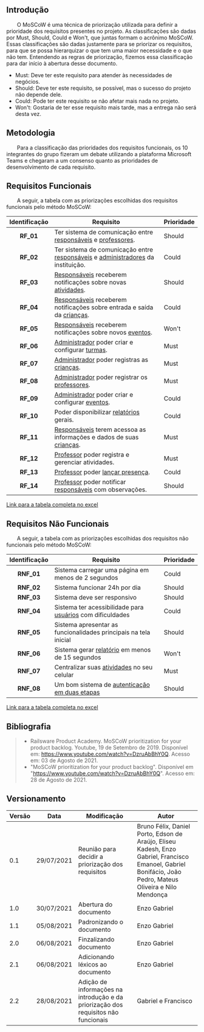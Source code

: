 ## Introdução

&emsp;&emsp;O MoSCoW é uma técnica de priorização utilizada para definir a prioridade dos requisitos presentes no projeto. As classificações são dadas por Must, Should, Could e Won't, que juntas formam o acrônimo MoSCoW. Essas classificações são dadas justamente para se priorizar os requisitos, para que se possa hierarquizar o que tem uma maior necessidade e o que não tem. Entendendo as regras de priorização, fizemos essa classificação para dar início à abertura desse documento.

- Must: Deve ter este requisito para atender às necessidades de negócios.
- Should: Deve ter este requisito, se possível, mas o sucesso do projeto não depende dele.
- Could: Pode ter este requisito se não afetar mais nada no projeto.
- Won't: Gostaria de ter esse requisito mais tarde, mas a entrega não será desta vez.

## Metodologia

&emsp;&emsp;Para a classificação das prioridades dos requisitos funcionais, os 10 integrantes do grupo fizeram um debate utilizando a plataforma Microsoft Teams e chegaram a um consenso quanto as prioridades de desenvolvimento de cada requisito.

## Requisitos Funcionais

&emsp;&emsp;A seguir, a tabela com as priorizações escolhidas dos requisitos funcionais pelo método MoSCoW:

| Identificação | Requisito                                                                                                                                                                                             | Prioridade |
| :-----------: | ----------------------------------------------------------------------------------------------------------------------------------------------------------------------------------------------------- | ---------- |
|   **RF_01**   | Ter sistema de comunicação entre [responsáveis](/2021.1_G6_Curumim/base/requisitos/modelagem/lexicos/#lexico-responsavel) e [professores](/2021.1_G6_Curumim/base/requisitos/modelagem/lexicos/#lexico-professores).                      | Should     |
|   **RF_02**   | Ter sistema de comunicação entre [responsáveis](/2021.1_G6_Curumim/base/requisitos/modelagem/lexicos/#lexico-responsavel) e [administradores](/2021.1_G6_Curumim/base/requisitos/modelagem/lexicos/#lexico-administrador) da instituição. | Could      |
|   **RF_03**   | [Responsáveis](/2021.1_G6_Curumim/base/requisitos/modelagem/lexicos/#lexico-responsavel) receberem notificações sobre novas [atividades](/2021.1_G6_Curumim/base/requisitos/modelagem/lexicos/#lexico-atividade).                         | Should     |
|   **RF_04**   | [Responsáveis](/2021.1_G6_Curumim/base/requisitos/modelagem/lexicos/#lexico-responsavel) receberem notificações sobre entrada e saída da [crianças](/2021.1_G6_Curumim/base/requisitos/modelagem/lexicos/#lexico-crianca).                | Could      |
|   **RF_05**   | [Responsáveis](/2021.1_G6_Curumim/base/requisitos/modelagem/lexicos/#lexico-responsavel) receberem notificações sobre novos [eventos](/2021.1_G6_Curumim/base/requisitos/modelagem/lexicos/#lexico-evento).                               | Won't      |
|   **RF_06**   | [Administrador](/2021.1_G6_Curumim/base/requisitos/modelagem/lexicos/#lexico-administrador) poder criar e configurar [turmas](/2021.1_G6_Curumim/base/requisitos/modelagem/lexicos/#lexico-turma).                                        | Must       |
|   **RF_07**   | [Administrador](/2021.1_G6_Curumim/base/requisitos/modelagem/lexicos/#lexico-administrador) poder registras as [crianças](/2021.1_G6_Curumim/base/requisitos/modelagem/lexicos/#lexico-crianca).                                          | Must       |
|   **RF_08**   | [Administrador](/2021.1_G6_Curumim/base/requisitos/modelagem/lexicos/#lexico-administrador) poder registrar os [professores](/2021.1_G6_Curumim/base/requisitos/modelagem/lexicos/#lexico-professor).                                     | Must       |
|   **RF_09**   | [Administrador](/2021.1_G6_Curumim/base/requisitos/modelagem/lexicos/#lexico-administrador) poder criar e configurar [eventos](/2021.1_G6_Curumim/base/requisitos/modelagem/lexicos/#lexico-evento).                                      | Could      |
|   **RF_10**   | Poder disponibilizar [relatórios](/2021.1_G6_Curumim/base/requisitos/modelagem/lexicos/#lexico-relatorio) gerais.                                                                                                       | Could      |
|   **RF_11**   | [Responsáveis](/2021.1_G6_Curumim/base/requisitos/modelagem/lexicos/#lexico-responsavel) terem acessoa as informações e dados de suas [crianças](/2021.1_G6_Curumim/base/requisitos/modelagem/lexicos/#lexico-crianca).                   | Must       |
|   **RF_12**   | [Professor](/2021.1_G6_Curumim/base/requisitos/modelagem/lexicos/#lexico-professor) poder registra e gerenciar atividades.                                                                                              | Must       |
|   **RF_13**   | [Professor](/2021.1_G6_Curumim/base/requisitos/modelagem/lexicos/#lexico-professor) poder [lançar presença](/2021.1_G6_Curumim/base/requisitos/modelagem/lexicos/#lexico-lancar-presenca).                                                | Could      |
|   **RF_14**   | [Professor](/2021.1_G6_Curumim/base/requisitos/modelagem/lexicos/#lexico-professor) poder notificar [responsáveis](/2021.1_G6_Curumim/base/requisitos/modelagem/lexicos/#lexico-responsavel) com observações.                             | Should     |

[Link para a tabela completa no excel](https://docs.google.com/spreadsheets/d/1VO7EnKcoZ7DF_uIbGJHg4b3MkhtVpMwE/edit#gid=667435397)

## Requisitos Não Funcionais

&emsp;&emsp;A seguir, a tabela com as priorizações escolhidas dos requisitos não funcionais pelo método MoSCoW:

| Identificação | Requisito                                                                                                                                                                                             | Prioridade |
| :-----------: | ----------------------------------------------------------------------------------------------------------------------------------------------------------------------------------------------------- | ---------- |
|   **RNF_01**   | Sistema carregar uma página em menos de 2 segundos                   | Could  |
|   **RNF_02**   | Sistema funcionar 24h por dia                                        | Should |
|   **RNF_03**   | Sistema deve ser responsivo                                          | Should |
|   **RNF_04**   | Sistema ter acessibilidade para [usuários](/2021.1_G6_Curumim/base/requisitos/modelagem/lexicos/#lexico-usuario) com dificuldades     | Could  |
|   **RNF_05**   | Sistema apresentar as funcionalidades principais na tela inicial | Should |
|   **RNF_06**   | Sistema gerar [relatório](/2021.1_G6_Curumim/base/requisitos/modelagem/lexicos/#lexico-relatorio) em menos de 15 segundos                      | Won't  |
|   **RNF_07**   | Centralizar suas [atividades](/2021.1_G6_Curumim/base/requisitos/modelagem/lexicos/#lexico-atividade) no seu celular                           | Must   |
|   **RNF_08**   | Um bom sistema de [autenticação em duas etapas](/2021.1_G6_Curumim/base/requisitos/modelagem/lexicos/#lexico-autenticacao-em-duas-etapas)                        | Should |

[Link para a tabela completa no excel](https://docs.google.com/spreadsheets/d/1VO7EnKcoZ7DF_uIbGJHg4b3MkhtVpMwE/edit#gid=667435397)

## Bibliografia

> - Railsware Product Academy. MoSCoW prioritization for your product backlog. Youtube, 19 de Setembro de 2019. Disponível em: <https://www.youtube.com/watch?v=DzruAbBhY0Q>. Acesso em: 03 de Agosto de 2021.
> - "MoSCoW prioritization for your product backlog". Disponível em "https://www.youtube.com/watch?v=DzruAbBhY0Q". Acesso em: 28 de Agosto de 2021.

## Versionamento

| Versão | Data       | Modificação                                       | Autor                                                                                                                                                      |
| ------ | ---------- | ------------------------------------------------- | ---------------------------------------------------------------------------------------------------------------------------------------------------------- |
| 0.1    | 29/07/2021 | Reunião para decidir a priorização dos requisitos | Bruno Félix, Daniel Porto, Edson de Araújo, Eliseu Kadesh, Enzo Gabriel, Francisco Emanoel, Gabriel Bonifácio, João Pedro, Mateus Oliveira e Nilo Mendonça |
| 1.0    | 30/07/2021 | Abertura do documento                             | Enzo Gabriel                                                                                                                                               |
| 1.1    | 05/08/2021 | Padronizando o documento                          | Enzo Gabriel                                                                                                                                               |
| 2.0    | 06/08/2021 | Finzalizando documento                            | Enzo Gabriel                                                                                                                                               |
| 2.1    | 06/08/2021 | Adicionando léxicos ao documento                  | Enzo Gabriel                                                                                                                                               |
| 2.2    | 28/08/2021 | Adição de informações na introdução e da priorização dos requisitos não funcionais  | Gabriel e Francisco                                                                                                                                              |
